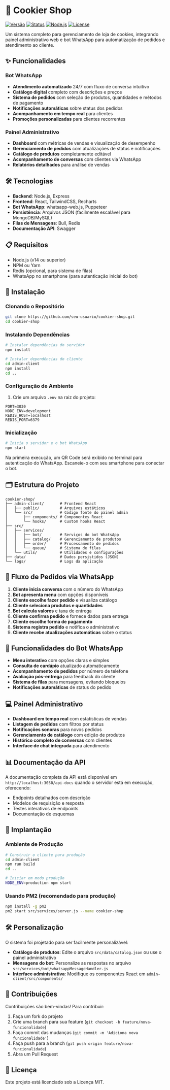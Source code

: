 # 🍪 Cookier Shop

[![Versão](https://img.shields.io/badge/versão-1.0.0-blue.svg)](https://github.com/mathauscm/cookier-v1)
[![Status](https://img.shields.io/badge/status-em%20desenvolvimento-green.svg)](https://github.com/mathauscm/cookier-v1)
[![Node.js](https://img.shields.io/badge/Node.js-v18.20.5-brightgreen.svg)](https://nodejs.org/)
[![License](https://img.shields.io/badge/licença-ISC-orange.svg)](LICENSE)


Um sistema completo para gerenciamento de loja de cookies, integrando painel administrativo web e bot WhatsApp para automatização de pedidos e atendimento ao cliente.

## ✨ Funcionalidades

### Bot WhatsApp
- **Atendimento automatizado** 24/7 com fluxo de conversa intuitivo
- **Catálogo digital** completo com descrições e preços
- **Sistema de pedidos** com seleção de produtos, quantidades e métodos de pagamento
- **Notificações automáticas** sobre status dos pedidos
- **Acompanhamento em tempo real** para clientes
- **Promoções personalizadas** para clientes recorrentes

### Painel Administrativo
- **Dashboard** com métricas de vendas e visualização de desempenho
- **Gerenciamento de pedidos** com atualizações de status e notificações
- **Catálogo de produtos** completamente editável
- **Acompanhamento de conversas** com clientes via WhatsApp
- **Relatórios detalhados** para análise de vendas

## 🛠️ Tecnologias

- **Backend**: Node.js, Express
- **Frontend**: React, TailwindCSS, Recharts
- **Bot WhatsApp**: whatsapp-web.js, Puppeteer
- **Persistência**: Arquivos JSON (facilmente escalável para MongoDB/MySQL)
- **Filas de Mensagens**: Bull, Redis
- **Documentação API**: Swagger

## 📋 Requisitos

- Node.js (v14 ou superior)
- NPM ou Yarn
- Redis (opcional, para sistema de filas)
- WhatsApp no smartphone (para autenticação inicial do bot)

## 🚀 Instalação

### Clonando o Repositório

```bash
git clone https://github.com/seu-usuario/cookier-shop.git
cd cookier-shop
```

### Instalando Dependências

```bash
# Instalar dependências do servidor
npm install

# Instalar dependências do cliente
cd admin-client
npm install
cd ..
```

### Configuração de Ambiente

1. Crie um arquivo `.env` na raiz do projeto:

```
PORT=3030
NODE_ENV=development
REDIS_HOST=localhost
REDIS_PORT=6379
```

### Inicialização

```bash
# Inicia o servidor e o bot WhatsApp
npm start
```

Na primeira execução, um QR Code será exibido no terminal para autenticação do WhatsApp. Escaneie-o com seu smartphone para conectar o bot.

## 🗂️ Estrutura do Projeto

```
cookier-shop/
├── admin-client/       # Frontend React
│   ├── public/         # Arquivos estáticos
│   └── src/            # Código fonte do painel admin
│       ├── components/ # Componentes React 
│       └── hooks/      # Custom hooks React
├── src/
│   ├── services/       
│   │   ├── bot/        # Serviços do bot WhatsApp
│   │   ├── catalog/    # Gerenciamento de produtos
│   │   ├── order/      # Processamento de pedidos
│   │   └── queue/      # Sistema de filas
│   └── utils/          # Utilidades e configurações
├── data/               # Dados persistidos (JSON)
└── logs/               # Logs da aplicação
```

## 🔄 Fluxo de Pedidos via WhatsApp

1. **Cliente inicia conversa** com o número do WhatsApp
2. **Bot apresenta menu** com opções disponíveis
3. **Cliente escolhe fazer pedido** e visualiza catálogo
4. **Cliente seleciona produtos e quantidades**
5. **Bot calcula valores** e taxa de entrega
6. **Cliente confirma pedido** e fornece dados para entrega
7. **Cliente escolhe forma de pagamento**
8. **Sistema registra pedido** e notifica o administrativo
9. **Cliente recebe atualizações automáticas** sobre o status

## 📱 Funcionalidades do Bot WhatsApp

- **Menu interativo** com opções claras e simples
- **Consulta de cardápio** atualizado automaticamente
- **Acompanhamento de pedidos** por número de telefone
- **Avaliação pós-entrega** para feedback do cliente
- **Sistema de filas** para mensagens, evitando bloqueios
- **Notificações automáticas** de status do pedido

## 💻 Painel Administrativo

- **Dashboard em tempo real** com estatísticas de vendas
- **Listagem de pedidos** com filtros por status
- **Notificações sonoras** para novos pedidos
- **Gerenciamento de catálogo** com edição de produtos
- **Histórico completo de conversas** com clientes
- **Interface de chat integrada** para atendimento

## 📊 Documentação da API

A documentação completa da API está disponível em `http://localhost:3030/api-docs` quando o servidor está em execução, oferecendo:

- Endpoints detalhados com descrição
- Modelos de requisição e resposta
- Testes interativos de endpoints
- Documentação de esquemas

## 🚀 Implantação

### Ambiente de Produção

```bash
# Construir o cliente para produção
cd admin-client
npm run build
cd ..

# Iniciar em modo produção
NODE_ENV=production npm start
```

### Usando PM2 (recomendado para produção)

```bash
npm install -g pm2
pm2 start src/services/server.js --name cookier-shop
```

## 🛠️ Personalização

O sistema foi projetado para ser facilmente personalizável:

- **Catálogo de produtos**: Edite o arquivo `src/data/catalog.json` ou use o painel administrativo
- **Mensagens do bot**: Personalize as respostas no arquivo `src/services/bot/whatsappMessageHandler.js`
- **Interface administrativa**: Modifique os componentes React em `admin-client/src/components/`

## 🤝 Contribuições

Contribuições são bem-vindas! Para contribuir:

1. Faça um fork do projeto
2. Crie uma branch para sua feature (`git checkout -b feature/nova-funcionalidade`)
3. Faça commit das mudanças (`git commit -m 'Adiciona nova funcionalidade'`)
4. Faça push para a branch (`git push origin feature/nova-funcionalidade`)
5. Abra um Pull Request

## 📜 Licença

Este projeto está licenciado sob a Licença MIT.